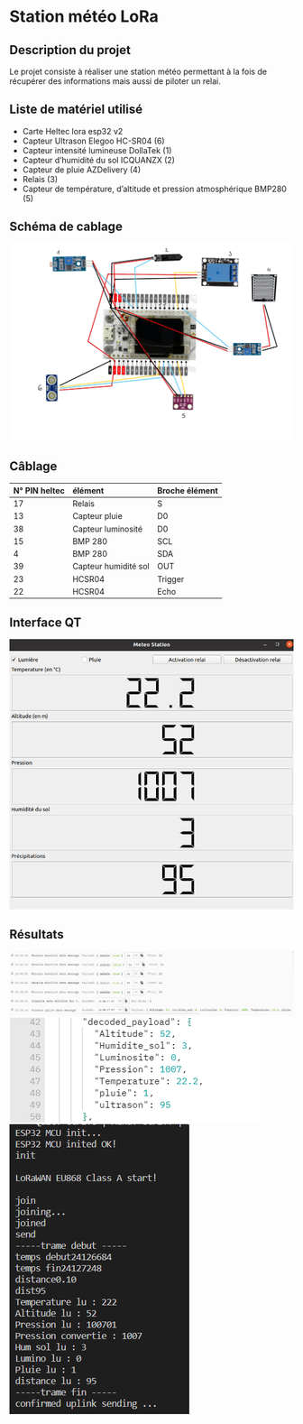# Station météo LoRa

## Description du projet

Le projet consiste à réaliser une station météo permettant à la fois de récupérer des informations mais aussi de piloter un relai.

## Liste de matériel utilisé

- Carte Heltec lora esp32 v2
- Capteur Ultrason Elegoo HC-SR04 (6)
- Capteur intensité lumineuse DollaTek (1)
- Capteur d’humidité du sol ICQUANZX (2)
- Capteur de pluie AZDelivery (4)
- Relais (3)
- Capteur de température, d’altitude et pression atmosphérique BMP280 (5)

## Schéma de cablage

![Alt text](images/cablage.png?raw=true "Câblage de la station météo")

## Câblage

| N° PIN heltec  | élément              | Broche élément    |
|:---------------|:---------------------|:------------------|
| 17             | Relais               | S                 |
| 13             | Capteur pluie        |  D0               |
| 38             | Capteur luminosité   |  D0               |
| 15             | BMP 280              | SCL               |
| 4              | BMP 280              | SDA               |
| 39             | Capteur humidité sol | OUT               |
| 23             | HCSR04               | Trigger           |
| 22             | HCSR04               | Echo              |

## Interface QT

![Alt text](images/interfaceqt.png?raw=true "Interface")

## Résultats

![Alt text](images/relaisTTN.PNG?raw=true "Résultat sur TTN")
![Alt text](images/decoded_payload.PNG?raw=true "Format du payload decodé")
![Alt text](images/terminal.PNG?raw=true "Résultat du terminal")



